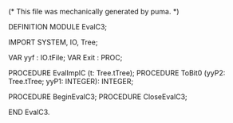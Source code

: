 
(* This file was mechanically generated by puma. *)

DEFINITION MODULE EvalC3;

IMPORT SYSTEM, IO, Tree;


VAR yyf        : IO.tFile;
VAR Exit       : PROC;

PROCEDURE EvalImplC (t: Tree.tTree);
PROCEDURE ToBit0 (yyP2: Tree.tTree; yyP1: INTEGER): INTEGER;

PROCEDURE BeginEvalC3;
PROCEDURE CloseEvalC3;

END EvalC3.

